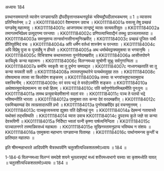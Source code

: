 अध्यायः 184

प्रस्थानसमयागते व्यासेन पाण्डवान्प्रति द्रौपदीवृत्तान्तकथनपूर्वकं भविष्यद्द्रौपदीलाभकथनम् ॥ 1 ॥ व्यासस्य प्रतिनिवर्तनम् ॥ 2 ॥
KK0111184001	वैशम्पायन उवाच ।
KK0111184001a	वसत्सु तेषु प्रच्छन्नं पाण्डवेषु महात्मसु ।
KK0111184001c	आजगामाथ तान्द्रष्टुं व्यासः सत्यवतीसुतः ॥
KK0111184002a	तमागतमभिप्रेक्ष्य प्रत्युद्गम्य परन्तपाः ।
KK0111184002c	प्रणिपत्याभिवाद्यैनं तस्थुः प्राञ्जलयस्तदा ॥
KK0111184003a	समनुज्ञाप्य तान्सर्वानासीनान्मुनिरब्रवीत् ।
KK0111184003c	प्रच्छन्नं पूजितः पार्थैः प्रीतिपूर्वमिदं वचः ॥
KK0111184004a	अपि धर्मेण वर्तध्वं शास्त्रेण च परन्तपाः ।
KK0111184004c	अपि विप्रेषु पूजा वः पूजार्हेषु न हीयते ॥
KK0111184005a	अथ धर्मार्थवद्वाक्यमुक्त्वा स भगवानृषिः ।
KK0111184005c	विचित्राश्च कथास्तास्ताः पुनरेवेदमब्रवीत् ॥
KK0111184006a	आसीत्तपोवने काचिदृषेः कन्या महात्मनः ।
KK0111184006c	विलग्नमध्या सुश्रोणी सुभ्रूः सर्वगुणान्विता ॥
KK0111184007a	कर्मभिः स्वकृतैः सा तु दुर्भगा समपद्यत ।
KK0111184007c	नाध्यगच्छत्पतिं सा तु कन्या रूपवती सती ॥
KK0111184008a	तपस्तप्तुमथारेभे पत्यर्थमसुखा ततः ।
KK0111184008c	तोषयामास तपसा सा किलोग्रेण शङ्करम् ॥
KK0111184009a	तस्याः स भगवांस्तुष्टस्तामुवाच यशस्विनीम् ।
KK0111184009c	वरं वरय भद्रं ते वरदोऽस्मीति शङ्करः ॥
KK0111184010a	अथेश्वरमुवाचेदमात्मनः सा वचो हितम् ।
KK0111184010c	पतिं सर्वगुणोपेतमिच्छामीति पुनःपुनः ॥
KK0111184011a	तामथ प्रत्युवाचेदमीशानो वदतां वरः ।
KK0111184011c	पञ्च ते पतयो भद्रे भविष्यन्तीति भारताः ॥
KK0111184012a	एवमुक्ता ततः कन्या देवं वरदमब्रवीत् ।
KK0111184012c	एकमिच्छाम्यहं देव त्वत्प्रसादात्पतिं प्रभो ॥
KK0111184013a	पुनरेवाब्रवीद्देव इदं वचनमुत्तमम् ।
KK0111184013c	पञ्चकृत्वस्त्वया ह्युक्तः पतिं देहीत्यहं पुनः ॥
KK0111184014a	देहमन्यं गतायास्ते यथोक्तं तद्भविष्यति ।
KK0111184014	व्यास उवाच 
KK0111184014c	द्रुपदस्य कुले जज्ञे सा कन्या देवरूपिणी ॥
KK0111184015a	निर्दिष्टा भवतां पत्नी कृष्णा पार्षत्यनिन्दिता ।
KK0111184015c	पाञ्चालनगरे तस्मान्निवसध्वं महाबलाः ।
KK0111184015e	सुखिनस्तामनुप्राप्य भविष्यथ न संशयः ॥
KK0111184016a	एवमुक्त्वा महाभागः पाण्डवान्स पितामहः ।
KK0111184016c	पार्थानामन्त्र्य कुन्तीं च प्रातिष्ठत महातपाः ॥ 

इति श्रीमन्महाभारते आदिपर्वणि चैत्ररथपर्वणि चतुरशीत्यधिकशततमोऽध्यायः ॥ 184 ॥

1-184-6 विलग्नमध्या विलग्नं समदेशे शयने भूतलास्पृष्टं मध्यं शरीरमध्यभागो यस्याः सा कृशमध्येति यावत् ॥ चतुरशीत्यधिकशततमोऽध्यायः ॥ 184 ॥
